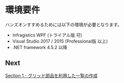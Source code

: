 # 環境要件

ハンズオンすすめるためには以下の環境が必要となります。

* Infragistics WPF (トライアル版 可)
* Visual Studio 2017 / 2015 (Professional版 以上)
* .NET framework 4.5.2 以降

## Next
[Section 1 - グリッド部品を利用した一覧の作成](01-Use-Infragistics-Grid-control/01-00-Overview-of-Section1.md)